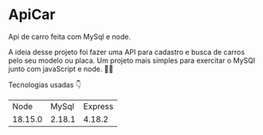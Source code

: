 # ApiCar
 Api de carro feita com MySql e node.
 
 A ideia desse projeto foi fazer uma API para cadastro e busca de carros pelo seu modelo ou placa. Um projeto mais simples para exercitar o MySQl junto com javaScript e node. 👨‍💻
 
 <p> Tecnologias usadas 👇 </p>

<table>
  <tr>
    <td>Node</td>
    <td>MySql</td>
    <td>Express</td>
  </tr>
  <tr>
    <td>18.15.0</td>
    <td>2.18.1</td>
    <td>4.18.2</td>
  </tr>
